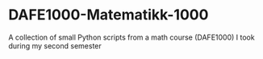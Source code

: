 # DAFE1000-Matematikk-1000
A collection of small Python scripts from a math course (DAFE1000) I took during my second semester
